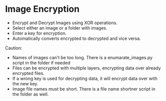 # Image Encryption

- Encrypt and Decrypt Images using XOR operations.
- Select either an image or a folder with images.
- Enter a key for encryption.
- Automatically converts encrypted to decrypted and vice versa.

Caution:

- Names of images can't be too long. There is a enumarate_images.py script in the folder if needed
- Files can be encrypted with multiple layers, encrypting data over already encrypted files.
- If a wrong key is used for decrypting data, it will encrypt data over with the new key.
- Image file names must be short. There is a file name shortner script in the folder as well.
